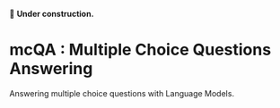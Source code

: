 🚧 **Under construction.**
 
# mcQA : Multiple Choice Questions Answering 

Answering multiple choice questions with Language Models.
